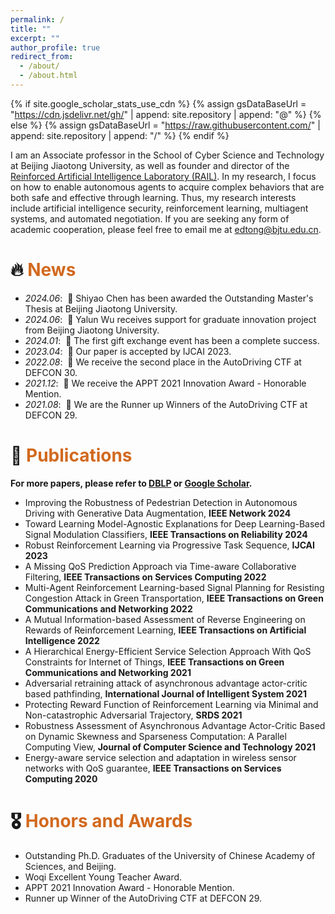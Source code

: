 ```yaml
---
permalink: /
title: ""
excerpt: ""
author_profile: true
redirect_from: 
  - /about/
  - /about.html
---
```


{% if site.google_scholar_stats_use_cdn %}
{% assign gsDataBaseUrl = "https://cdn.jsdelivr.net/gh/" | append: site.repository | append: "@" %}
{% else %}
{% assign gsDataBaseUrl = "https://raw.githubusercontent.com/" | append: site.repository | append: "/" %}
{% endif %}

<span class='anchor' id='about-me'></span>

I am an Associate professor in the School of Cyber Science and Technology at Beijing Jiaotong University, as well as founder and director of the [Reinforced Artificial Intelligence Laboratory (RAIL)](https://rail-bjtu.github.io). In my research, I focus on how to enable autonomous agents to acquire complex behaviors that are both safe and effective through learning. Thus, my research interests include artificial intelligence security, reinforcement learning, multiagent systems, and automated negotiation. If you are seeking any form of academic cooperation, please feel free to email me at <edtong@bjtu.edu.cn>.

# 🔥 <font color=Chocolate>News</font> 
- *2024.06*: &nbsp;🎉 Shiyao Chen has been awarded the Outstanding Master's Thesis at Beijing Jiaotong University.
- *2024.06*: &nbsp;🎉 Yalun Wu receives support for graduate innovation project from Beijing Jiaotong University.
- *2024.01*: &nbsp;🎉 The first gift exchange event has been a complete success.
- *2023.04*: &nbsp;🎉 Our paper is accepted by IJCAI 2023.
- *2022.08*: &nbsp;🎉 We receive the second place in the AutoDriving CTF at DEFCON 30.
- *2021.12*: &nbsp;🎉 We receive the APPT 2021 Innovation Award - Honorable Mention. 
- *2021.08*: &nbsp;🎉 We are the Runner up Winners of the AutoDriving CTF at DEFCON 29. 

# 📝 <font color=Chocolate>Publications</font> 
**For more papers, please refer to [DBLP](https://dblp.uni-trier.de/pid/117/2573.html) or [Google Scholar](https://scholar.google.com/citations?hl=en&user=h2IVObkAAAAJ).**

- Improving the Robustness of Pedestrian Detection in Autonomous Driving with Generative Data Augmentation, **IEEE Network 2024**
- Toward Learning Model-Agnostic Explanations for Deep Learning-Based Signal Modulation Classifiers, **IEEE Transactions on Reliability 2024**
- Robust Reinforcement Learning via Progressive Task Sequence, **IJCAI 2023**
- A Missing QoS Prediction Approach via Time-aware Collaborative Filtering, **IEEE Transactions on Services Computing 2022**
- Multi-Agent Reinforcement Learning-based Signal Planning for Resisting Congestion Attack in Green Transportation, **IEEE Transactions on Green Communications and Networking 2022**
- A Mutual Information-based Assessment of Reverse Engineering on Rewards of Reinforcement Learning, **IEEE Transactions on Artificial Intelligence 2022**
- A Hierarchical Energy-Efficient Service Selection Approach With QoS Constraints for Internet of Things, **IEEE Transactions on Green Communications and Networking 2021**
- Adversarial retraining attack of asynchronous advantage actor-critic based pathfinding, **International Journal of Intelligent System 2021**
- Protecting Reward Function of Reinforcement Learning via Minimal and Non-catastrophic Adversarial Trajectory, **SRDS 2021**
- Robustness Assessment of Asynchronous Advantage Actor-Critic Based on Dynamic Skewness and Sparseness Computation: A Parallel Computing View, **Journal of Computer Science and Technology 2021**
- Energy-aware service selection and adaptation in wireless sensor networks with QoS guarantee, **IEEE Transactions on Services Computing 2020**

# 🎖 <font color=Chocolate>Honors and Awards</font> 
- Outstanding Ph.D. Graduates of the University of Chinese Academy of Sciences, and Beijing.
- Woqi Excellent Young Teacher Award.
- APPT 2021 Innovation Award - Honorable Mention.
- Runner up Winner of the AutoDriving CTF at DEFCON 29.
